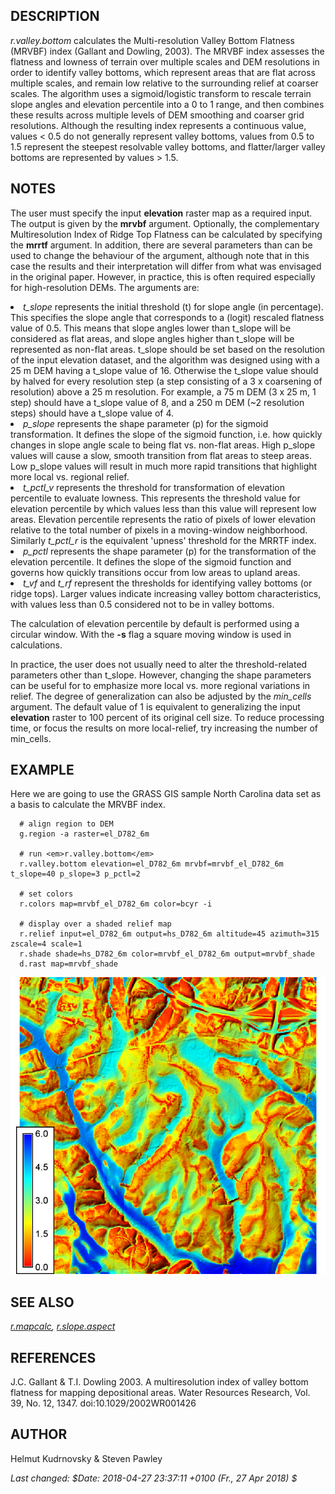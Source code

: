 <h2>DESCRIPTION</h2>

<em>r.valley.bottom</em> calculates the Multi-resolution Valley Bottom Flatness (MRVBF) index (Gallant and Dowling, 2003). The MRVBF index assesses the flatness and lowness of terrain over multiple scales and DEM resolutions in order to identify valley bottoms, which represent areas that are flat across multiple scales, and remain low relative to the surrounding relief at coarser scales. The algorithm uses a sigmoid/logistic transform to rescale terrain slope angles and elevation percentile into a 0 to 1 range, and then combines these results across multiple levels of DEM smoothing and coarser grid resolutions. Although the resulting index represents a continuous value, values < 0.5 do not generally represent valley bottoms, values from 0.5 to 1.5 represent the steepest resolvable valley bottoms, and flatter/larger valley bottoms are represented by values > 1.5.

<h2>NOTES</h2>

The user must specify the input <b>elevation</b> raster map as a required input. The output is given by the <b>mrvbf</b> argument. Optionally, the complementary Multiresolution Index of Ridge Top Flatness can be calculated by specifying the <b>mrrtf</b> argument. In addition, there are several parameters than can be used to change the behaviour of the argument, although note that in this case the results and their interpretation will differ from what was envisaged in the original paper. However, in practice, this is often required especially for high-resolution DEMs. The arguments are:

<p></p>
<li><em>t_slope</em> represents the initial threshold (t) for slope angle (in percentage). This specifies the slope angle that corresponds to a (logit) rescaled flatness value of 0.5. This means that slope angles lower than t_slope will be considered as flat areas, and slope angles higher than t_slope will be represented as non-flat areas. t_slope should be set based on the resolution of the input elevation dataset, and the algorithm was designed using with a 25 m DEM having a t_slope value of 16. Otherwise the t_slope value should by halved for every resolution step (a step consisting of a 3 x coarsening of resolution) above a 25 m resolution. For example, a 75 m DEM (3 x 25 m, 1 step) should have a t_slope value of 8, and a 250 m DEM (~2 resolution steps) should have a t_slope value of 4.</li>

<li><em>p_slope</em> represents the shape parameter (p) for the sigmoid transformation. It defines the slope of the sigmoid function, i.e. how quickly changes in slope angle scale to being flat vs. non-flat areas. High p_slope values will cause a slow, smooth transition from flat areas to steep areas. Low p_slope values will result in much more rapid transitions that highlight more local vs. regional relief.</li>

<li><em>t_pctl_v</em> represents the threshold for transformation of elevation percentile to evaluate lowness. This represents the threshold value for elevation percentile by which values less than this value will represent low areas. Elevation percentile represents the ratio of pixels of lower elevation relative to the total number of pixels in a moving-window neighborhood. Similarly <em>t_pctl_r</em> is the equivalent 'upness' threshold for the MRRTF index.</li>

<li><em>p_pctl</em> represents the shape parameter (p) for the transformation of the elevation percentile. It defines the slope of the sigmoid function and governs how quickly transitions occur from low areas to upland areas.</li>

<li><em>t_vf</em> and <em>t_rf</em> represent the thresholds for identifying valley bottoms (or ridge tops). Larger values indicate increasing valley bottom characteristics, with values less than 0.5 considered not to be in valley bottoms.</li>

<p>The calculation of elevation percentile by default is performed using a circular window. With the <b>-s</b> flag a square moving window is used in calculations.</p>

<p>In practice, the user does not usually need to alter the threshold-related parameters other than t_slope. However, changing the shape parameters can be useful for to emphasize more local vs. more regional variations in relief. The degree of generalization can also be adjusted by the <em>min_cells</em> argument. The default value of 1 is equivalent to generalizing the input <b>elevation</b> raster to 100 percent of its original cell size. To reduce processing time, or focus the results on more local-relief, try increasing the number of min_cells.</p>

<h2>EXAMPLE</h2>

<p>Here we are going to use the GRASS GIS sample North Carolina data set as a basis to calculate the MRVBF index.</p>

```
  # align region to DEM
  g.region -a raster=el_D782_6m
  
  # run <em>r.valley.bottom</em>
  r.valley.bottom elevation=el_D782_6m mrvbf=mrvbf_el_D782_6m t_slope=40 p_slope=3 p_pctl=2
  
  # set colors
  r.colors map=mrvbf_el_D782_6m color=bcyr -i
  
  # display over a shaded relief map
  r.relief input=el_D782_6m output=hs_D782_6m altitude=45 azimuth=315 zscale=4 scale=1
  r.shade shade=hs_D782_6m color=mrvbf_el_D782_6m output=mrvbf_shade
  d.rast map=mrvbf_shade
```

<center>
<img src="mrvbf.png" alt="Multiresolution Index of Valley Bottom Flatness">
</center>

<h2>SEE ALSO</h2>

<em>
<a href="r.mapcalc.html">r.mapcalc</a>,
<a href="r.slope.aspect.html">r.slope.aspect</a>
</em>

<h2>REFERENCES</h2>

J.C. Gallant & T.I. Dowling 2003.
A multiresolution index of valley bottom flatness for mapping depositional areas.
Water Resources Research, Vol. 39, No. 12, 1347. doi:10.1029/2002WR001426

<h2>AUTHOR</h2>

Helmut Kudrnovsky & Steven Pawley

<p>
<i>Last changed: $Date: 2018-04-27 23:37:11 +0100 (Fr., 27 Apr 2018) $</i>
</p>
